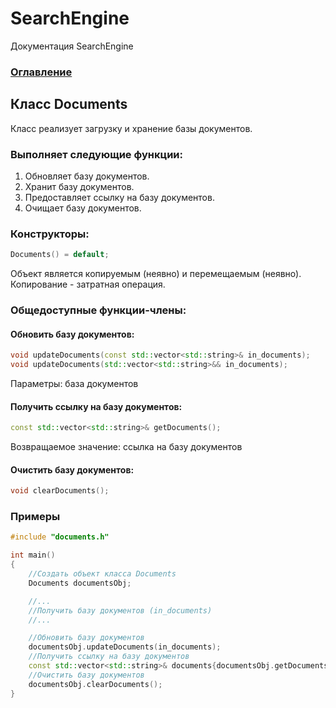 # SearchEngine
Документация SearchEngine

### [Оглавление](../index.md)

## Класс Documents
Класс реализует загрузку и хранение базы документов.
### Выполняет следующие функции:
1. Обновляет базу документов.
2. Хранит базу документов.
3. Предоставляет ссылку на базу документов.
4. Очищает базу документов.
### Конструкторы:
```cpp
Documents() = default;
```
Объект является копируемым (неявно) и перемещаемым (неявно).\
Копирование - затратная операция.
### Общедоступные функции-члены:
#### Обновить базу документов:
```cpp
void updateDocuments(const std::vector<std::string>& in_documents);
void updateDocuments(std::vector<std::string>&& in_documents);
```
Параметры: база документов
#### Получить ссылку на базу документов:
```cpp
const std::vector<std::string>& getDocuments();
```
Возвращаемое значение: ссылка на базу документов
#### Очистить базу документов:
```cpp
void clearDocuments();
```
### Примеры
```cpp
#include "documents.h"

int main()
{
    //Создать объект класса Documents
    Documents documentsObj;

    //...
    //Получить базу документов (in_documents)
    //...

    //Обновить базу документов
    documentsObj.updateDocuments(in_documents);
    //Получить ссылку на базу документов
    const std::vector<std::string>& documents{documentsObj.getDocuments()};
    //Очистить базу документов
    documentsObj.clearDocuments();
}
```
